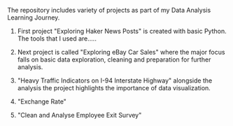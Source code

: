 The repository includes variety of projects as part of my Data Analysis Learning Journey.
1. First project "Exploring Haker News Posts" is created with basic Python. The tools that I used are.....

2. Next project is called "Exploring eBay Car Sales" where the major focus falls on basic data exploration, cleaning and preparation for further analysis. 

3. "Heavy Traffic Indicators on I-94 Interstate Highway" alongside the analysis the project highlights the importance of data visualization.

4. "Exchange Rate"

5. "Clean and Analyse Employee Exit Survey"
